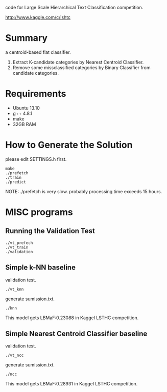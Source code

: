code for Large Scale Hierarchical Text Classification competition.

http://www.kaggle.com/c/lshtc

# Summary

a centroid-based flat classifier.

1. Extract K-candidate categories by Nearest Centroid Classifier.
2. Remove some missclassified categories by Binary Classifier from candidate categories.

# Requirements

- Ubuntu 13.10
- g++ 4.8.1
- make
- 32GB RAM

# How to Generate the Solution

please edit SETTINGS.h first.

    make
    ./prefetch
    ./train
    ./predict

NOTE: ./prefetch is very slow. probably processing time exceeds 15 hours.

# MISC programs

## Running the Validation Test

    ./vt_prefech
    ./vt_train
    ./validation

## Simple k-NN baseline

validation test.

    ./vt_knn

generate sumission.txt.

    ./knn

This model gets LBMaF:0.23088 in Kaggel LSTHC competition.

## Simple Nearest Centroid Classifier baseline

validation test.

    ./vt_ncc

generate sumission.txt.

    ./ncc

This model gets LBMaF:0.28931 in Kaggel LSTHC competition.
